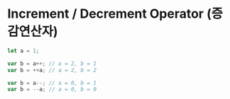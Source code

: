 # Increment / Decrement Operator (증감연산자)

```JavaScript
let a = 1;

var b = a++; // a = 2, b = 1
var b = ++a; // a = 2, b = 2

var b = a--; // a = 0, b = 1
var b = --a; // a = 0, b = 0
```


